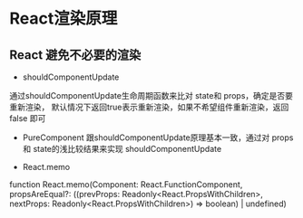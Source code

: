 # React渲染原理

## React 避免不必要的渲染

- shouldComponentUpdate

通过shouldComponentUpdate生命周期函数来比对 state和 props，确定是否要重新渲染，
默认情况下返回true表示重新渲染，如果不希望组件重新渲染，返回 false 即可

- PureComponent
跟shouldComponentUpdate原理基本一致，通过对 props 和 state的浅比较结果来实现 shouldComponentUpdate

- React.memo

function React.memo<object>(Component: React.FunctionComponent<object>, propsAreEqual?: ((prevProps: Readonly<React.PropsWithChildren<object>>, nextProps: Readonly<React.PropsWithChildren<object>>) => boolean) | undefined)
